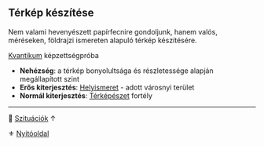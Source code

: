 ## Térkép készítése

Nem valami hevenyészett papírfecnire gondoljunk, hanem valós, méréseken, földrajzi ismereten alapuló térkép készítésére.

[Kvantikum](../kepzettsegek.szekunder/kvantikum.md) képzettségpróba
- **Nehézség**: a térkép bonyolultsága és részletessége alapján megállapított szint
- **Erős kiterjesztés**: [Helyismeret](../fortelyok.kiemelt/helyismeret.md) - adott városnyi terület
- **Normál kiterjesztés**: [Térképészet](../fortelyok.szabad/terkepeszet.md) fortély

---

🔗 [Szituációk](../160_szituaciok.md) ↑

⚜️ [Nyitóoldal](../start.md#16-szitu%C3%A1ci%C3%B3k)
